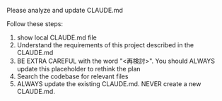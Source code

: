 Please analyze and update CLAUDE.md

Follow these steps:

1. show local CLAUDE.md file
2. Understand the requirements of this project described in the CLAUDE.md
3. BE EXTRA CAREFUL with the word "<再検討>". You should ALWAYS update this placeholder to rethink the plan
4. Search the codebase for relevant files
5. ALWAYS update the existing CLAUDE.md. NEVER create a new CLAUDE.md.